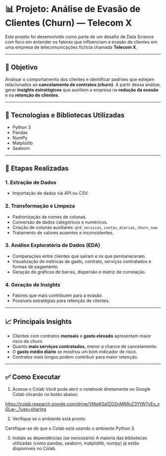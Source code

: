 # 📊 Projeto: Análise de Evasão de Clientes (Churn) — Telecom X

Este projeto foi desenvolvido como parte de um desafio de Data Science com foco em entender os fatores que influenciam a evasão de clientes em uma empresa de telecomunicações fictícia chamada **Telecom X**.

---

## 🚀 Objetivo

Analisar o comportamento dos clientes e identificar padrões que estejam relacionados ao **cancelamento de contratos (churn)**. A partir dessa análise, gerar **insights estratégicos** que auxiliem a empresa na **redução da evasão** e na **retenção de clientes**.

---

## 🧰 Tecnologias e Bibliotecas Utilizadas

- Python 3
- Pandas
- NumPy
- Matplotlib
- Seaborn

---

## 🧼 Etapas Realizadas

### 1. Extração de Dados
- Importação de dados via API ou CSV.

### 2. Transformação e Limpeza
- Padronização de nomes de colunas.
- Conversão de dados categóricos e numéricos.
- Criação de colunas auxiliares: `qtd_servicos`, `contas_diarias`, `churn_num`.
- Tratamento de valores ausentes e inconsistentes.

### 3. Análise Exploratória de Dados (EDA)
- Comparações entre clientes que saíram e os que permaneceram.
- Visualização de métricas de gasto, contrato, serviços contratados e formas de pagamento.
- Geração de gráficos de barras, dispersão e matriz de correlação.

### 4. Geração de Insights
- Fatores que mais contribuem para a evasão.
- Possíveis estratégias para retenção de clientes.

---

## 📈 Principais Insights

- Clientes com contratos **mensais** e **gasto elevado** apresentam maior risco de churn.
- Quanto **mais serviços contratados**, menor a chance de cancelamento.
- O **gasto médio diário** se mostrou um bom indicador de risco.
- Contratos mais longos podem contribuir para maior retenção.

---

## ✅ Como Executar

1. Acesse o Colab
Você pode abrir o notebook diretamente no Google Colab clicando no botão abaixo:

<https://colab.research.google.com/drive/1ifApKSa1ZOZnM6RuZ3YtW7yEo_yGLw-_?usp=sharing>

2. Verifique se o ambiente está pronto

Certifique-se de que o Colab está usando o ambiente Python 3.

3. Instale as dependências (se necessário)
A maioria das bibliotecas utilizadas (como pandas, seaborn, matplotlib, numpy) já estão disponíveis no Colab.
